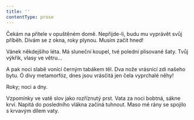 ```yaml
---
title: ''
contentType: prose
---
```


<section>

Čekám na přítele v opuštěném domě. Nepřijde-li, budu mu vyprávět svůj příběh. Dívám se z okna, roky plynou. Musím začít hned!

Vánek někdejšího léta. Má sluneční koupel, tvé polední plisované šaty. Tvůj výkřik, vlasy ve větru…

A pak noci slabě vonící černým tabákem těl. Dva nože vrásnící zdi našeho bytu. Ó divy metamorfóz, dnes jsou vrásčitá jen čela vyprchalé něhy!

Roky; noci a dny.

Vzpomínky ve vatě slov jako rozříznutý prst. Vata za noci bobtná, sákne krví. Napitá do posledního vlákna začíná tuhnout. Maso mé rány se spojilo s krvavým dílem vaty.

</section>
